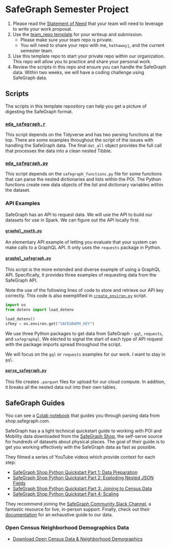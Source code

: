 # SafeGraph Semester Project

1. Please read the [Statement of Need](needs_statement.md) that your team will need to leverage to write your work proposal.
2. Use the [team_repo template](https://github.com/BYUI451/team_repo) for your writeup and submission.
    - Please make sure your team repo is private.
    - You will need to share your repo with me, `hathawayj`, and the current semester team.
3. Use this template repo to start your private repo within our organization. This repo will allow you to practice and share your personal work.
4. Review the scripts in this repo and ensure you can handle the SafeGraph data. Within two weeks, we will have a coding challenge using SafeGraph data.

## Scripts

The scripts in this template repository can help you get a picture of digesting the SafeGraph format.

### [`eda_safegraph.r`](eda_safegraph.r)

This script depends on the Tidyverse and has two parsing functions at the top. There are some examples throughout the script of the issues with handling the SafeGraph data. The final `dat_all` object provides the full call that processes the data into a clean nested Tibble.
### [`eda_safegraph.py`](eda_safegraph.py)

This script depends on the `safegraph_functions.py` file for some functions that can parse the nested dictionaries and lists within the POI. The Python functions create new data objects of the list and dictionary variables within the dataset.

### API Examples

SafeGraph has an API to request data. We will use the API to build our datasets for use in Spark. We can figure out the API locally first.
#### [`graphql_noath.py`](graphql_noauth.py)

An elementary API example of letting you evaluate that your system can make calls to a GraphQL API. It only uses the `requests` package in Python.
#### [`graphql_safegraph.py`](graphql_safegraph.py)

This script is the more extended and diverse example of using a GraphQL API. Specifically, it provides three examples of requesting data from the SafeGraph API.

Note the use of the following lines of code to store and retrieve our API key correctly. This code is also exemplified in [`create_environ.py`](create_environ.py) script.

```python
import os
from dotenv import load_dotenv

load_dotenv()
sfkey = os.environ.get("SAFEGRAPH_KEY")
```

We use three Python packages to get data from SafeGraph - `gql`, `requests`, and `safegraphql`. We elected to signal the start of each type of API request with the package imports spread throughout the script.

We will focus on the `gql` or `requests` examples for our work. I want to stay in `gql`.

#### [`parse_safegraph.py`](parse_safegraph.py)

This file creates `.parquet` files for upload for our cloud compute.  In addition, it breaks all the nested data out into their own tables.

## SafeGraph Guides

You can see a [Colab notebook](https://colab.research.google.com/drive/1cs9qq_MWppKF4DQ0Xl3lyesHEnsc4D6D#scrollTo=_s0TsIZclcbe) that guides you through parsing data from shop.safegraph.com.

SafeGraph has a a light technical quickstart guide to working with POI and Mobility data downloaded from the [SafeGraph Shop](https://shop.safegraph.com/), the self-serve source for hundreds of datasets about physical places. The goal of their guide is to get you working effectively with the SafeGraph data as fast as possible.

They filmed a series of YouTube videos which provide context for each step:

- [SafeGraph Shop Python Quickstart Part 1: Data Preparation](https://www.youtube.com/watch?v=e0X1EwBew_M)
- [SafeGraph Shop Python Quickstart Part 2: Exploding Nested JSON Fields](https://www.youtube.com/watch?v=j3A_xX7Hwqo)
- [SafeGraph Shop Python Quickstart Part 3: Joining to Census Data](https://www.youtube.com/watch?v=OQf9jCI_ltc)
- [SafeGraph Shop Python Quickstart Part 4: Scaling](https://www.youtube.com/watch?v=BvDsHJNEkU0)

They recommend joining the [SafeGraph Community Slack Channel](https://readme.safegraph.com/docs/join-our-community), a fantastic resource for live, in-person support. Finally, check out their [documentation](https://docs.safegraph.com/docs) for an exhaustive guide to our data.

### Open Census Neighborhood Demographics Data

- [Download Open Census Data & Neighborhood Demographics](https://www.safegraph.com/free-data/open-census-data)